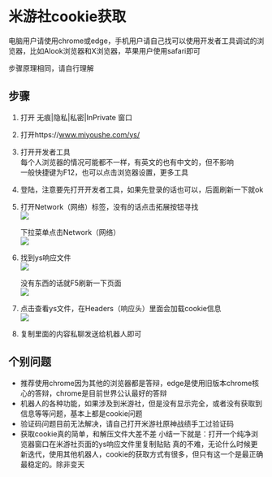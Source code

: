 # 米游社cookie获取

电脑用户请使用chrome或edge，手机用户请自己找可以使用开发者工具调试的浏览器，比如Alook浏览器和X浏览器，苹果用户使用safari即可

步骤原理相同，请自行理解

## 步骤

1. 打开 无痕|隐私|私密|InPrivate 窗口

2. 打开https://www.miyoushe.com/ys/

3. 打开开发者工具  
   每个人浏览器的情况可能都不一样，有英文的也有中文的，但不影响  
   一般快捷键为F12，也可以点击浏览器设置，更多工具  

4. 登陆，注意要先打开开发者工具，如果先登录的话也可以，后面刷新一下就ok

5. 打开Network（网络）标签，没有的话点击拓展按钮寻找  
![](https://user-images.githubusercontent.com/39944824/215326886-296478ad-a6cd-4b32-85a8-56a47e442080.png)

   下拉菜单点击Network（网络）  
![](https://user-images.githubusercontent.com/39944824/215327484-0b5facd9-6e90-4699-b955-4746944f4695.png)

6. 找到ys响应文件  
![](https://user-images.githubusercontent.com/39944824/215327656-463c762d-6b96-4694-86a8-63627d0dc08c.png)  

   没有东西的话就F5刷新一下页面  
![](https://user-images.githubusercontent.com/39944824/215327690-07e8996c-0565-4a28-8e87-fc2be4b29625.png)

7. 点击查看ys文件，在Headers（响应头）里面会加载cookie信息  
![](https://user-images.githubusercontent.com/39944824/215327491-743ecb9f-f9f5-4bd8-85e1-7d89f40938f4.png)

8. 复制里面的内容私聊发送给机器人即可

## 个别问题

- 推荐使用chrome因为其他的浏览器都是答辩，edge是使用旧版本chrome核心的答辩，chrome是目前世界公认最好的答辩
- 机器人的各种功能，如果涉及到米游社，但是没有显示完全，或者没有获取到信息等等问题，基本上都是cookie问题
- 验证码问题目前无法解决，请自己打开米游社原神战绩手工过验证码
- 获取cookie真的简单，和解压文件大差不差
  小结一下就是：打开一个纯净浏览器窗口在米游社页面的ys响应文件里复制贴贴
  真的不难，无论什么时候更新迭代，使用其他机器人，cookie的获取方式有很多，但只有这一个是最正确最稳定的。除非变天
